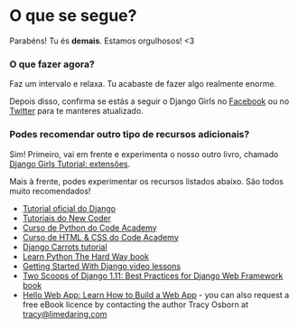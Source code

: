 # O que se segue?

Parabéns! Tu és **demais**. Estamos orgulhosos! <3

### O que fazer agora?

Faz um intervalo e relaxa. Tu acabaste de fazer algo realmente enorme.

Depois disso, confirma se estás a seguir o Django Girls no [Facebook](http://facebook.com/djangogirls) ou no [Twitter](https://twitter.com/djangogirls) para te manteres atualizado.

### Podes recomendar outro tipo de recursos adicionais?

Sim! Primeiro, vai em frente e experimenta o nosso outro livro, chamado [Django Girls Tutorial: extensões](https://djangogirls.gitbooks.io/django-girls-tutorial-extensions/content/).

Mais à frente, podes experimentar os recursos listados abaixo. São todos muito recomendados!

- [Tutorial oficial do Django](https://docs.djangoproject.com/en/1.11/intro/tutorial01/)
- [Tutoriais do New Coder](http://newcoder.io/tutorials/)
- [Curso de Python do Code Academy](https://www.codecademy.com/en/tracks/python)
- [Curso de HTML & CSS do Code Academy](https://www.codecademy.com/tracks/web)
- [Django Carrots tutorial](https://github.com/ggcarrots/django-carrots)
- [Learn Python The Hard Way book](http://learnpythonthehardway.org/book/)
- [Getting Started With Django video lessons](http://www.gettingstartedwithdjango.com/)
- [Two Scoops of Django 1.11: Best Practices for Django Web Framework book](https://www.twoscoopspress.com/products/two-scoops-of-django-1-11)
- [Hello Web App: Learn How to Build a Web App](https://hellowebapp.com/) - you can also request a free eBook licence by contacting the author Tracy Osborn at <tracy@limedaring.com>